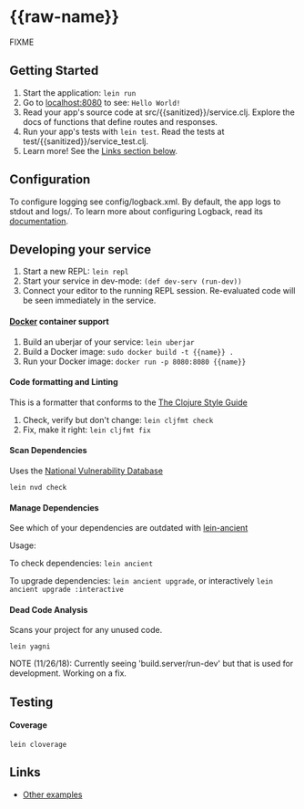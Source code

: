 # {{raw-name}}

FIXME

## Getting Started

1. Start the application: `lein run`
2. Go to [localhost:8080](http://localhost:8080/) to see: `Hello World!`
3. Read your app's source code at src/{{sanitized}}/service.clj. Explore the docs of functions
   that define routes and responses.
4. Run your app's tests with `lein test`. Read the tests at test/{{sanitized}}/service_test.clj.
5. Learn more! See the [Links section below](#links).

## Configuration

To configure logging see config/logback.xml. By default, the app logs to stdout and logs/.
To learn more about configuring Logback, read its [documentation](http://logback.qos.ch/documentation.html).

## Developing your service

1. Start a new REPL: `lein repl`
2. Start your service in dev-mode: `(def dev-serv (run-dev))`
3. Connect your editor to the running REPL session.
   Re-evaluated code will be seen immediately in the service.

#### [Docker](https://www.docker.com/) container support

1. Build an uberjar of your service: `lein uberjar`
2. Build a Docker image: `sudo docker build -t {{name}} .`
3. Run your Docker image: `docker run -p 8080:8080 {{name}}`

#### Code formatting and Linting

This is a formatter that conforms to the [The Clojure Style Guide](https://github.com/bbatsov/clojure-style-guide#source-code-layout--organization)

1. Check, verify but don't change: `lein cljfmt check`
2. Fix, make it right: `lein cljfmt fix`

#### Scan Dependencies

Uses the [National Vulnerability Database](https://nvd.nist.gov/)

`lein nvd check`

#### Manage Dependencies

See which of your dependencies are outdated with [lein-ancient](https://github.com/xsc/lein-ancient)

Usage:

To check dependencies: `lein ancient`

To upgrade dependencies: `lein ancient upgrade`, or interactively `lein ancient upgrade :interactive`

#### Dead Code Analysis

Scans your project for any unused code.

`lein yagni`

NOTE (11/26/18): Currently seeing 'build.server/run-dev' but that is used for development. Working on a fix.

## Testing

#### Coverage

`lein cloverage`

## Links

- [Other examples](https://github.com/pedestal/samples)

